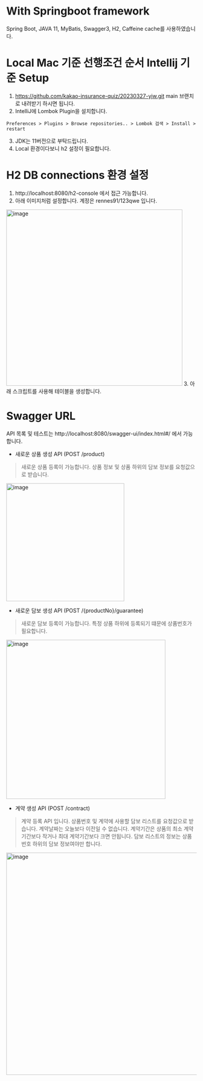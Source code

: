 # With Springboot framework
Spring Boot, JAVA 11, MyBatis, Swagger3, H2, Caffeine cache를 사용하였습니다.

# Local Mac 기준 선행조건 순서 Intellij 기준 Setup
1. https://github.com/kakao-insurance-quiz/20230327-yjw.git main 브랜치로 내려받기 하시면 됩니다.
2. IntelliJ에 Lombok Plugin을 설치합니다.
```
Preferences > Plugins > Browse repositories.. > Lombok 검색 > Install > restart
```
3. JDK는 11버전으로 부탁드립니다.
4. Local 환경이다보니 h2 설정이 필요합니다.

# H2 DB connections 환경 설정
1. http://localhost:8080/h2-console 에서 접근 가능합니다.
2. 아래 이미지처럼 설정합니다. 계정은 rennes91/123qwe 입니다.
<img width="466" alt="image" src="https://user-images.githubusercontent.com/9064323/229078474-518d8063-b4c8-4f1b-9459-f172ef471fb7.png">
3. 아래 스크립트를 사용해 테이블을 생성합니다.


# Swagger URL
API 목록 및 테스트는 http://localhost:8080/swagger-ui/index.html#/  에서 가능합니다.

* 새로운 상품 생성 API (POST /product)
> 새로운 상품 등록이 가능합니다. 상품 정보 및 상품 하위의 담보 정보를 요청값으로 받습니다.
<img width="312" alt="image" src="https://user-images.githubusercontent.com/9064323/229086426-43a57dc6-ba7a-47a3-be19-a185cf7bd742.png">


* 새로운 담보 생성 API (POST /{productNo}/guarantee)
> 새로운 담보 등록이 가능합니다. 특정 상품 하위에 등록되기 떄문에 상품번호가 필요합니다.
<img width="421" alt="image" src="https://user-images.githubusercontent.com/9064323/229087788-501f1d90-2e24-4404-84a1-2564fce6d729.png">

* 계약 생성 API (POST /contract)
> 계약 등록 API 입니다. 상품번호 및 계약에 사용할 담보 리스트를 요청값으로 받습니다.
> 계약날짜는 오늘보다 이전일 수 없습니다.
> 계약기간은 상품의 최소 계약기간보다 작거나 최대 계약기간보다 크면 안됩니다.
> 담보 리스트의 정보는 상품번호 하위의 담보 정보여야만 합니다.

<img width="588" alt="image" src="https://user-images.githubusercontent.com/9064323/229089810-f2976b61-6c76-4cc6-bec3-1c9c07167d9c.png">

